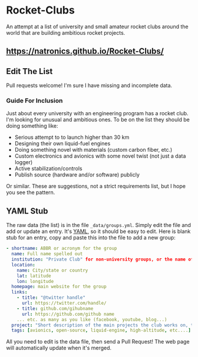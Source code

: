 # Rocket-Clubs

An attempt at a list of university and small amateur rocket clubs around the world that are building ambitious rocket projects.

## <https://natronics.github.io/Rocket-Clubs/>


## Edit The List

Pull requests welcome! I'm sure I have missing and incomplete data.


### Guide For Inclusion

Just about every university with an engineering program has a rocket club. I'm looking for unusual and ambitious ones. To be on the list they should be doing something like:

 - Serious attempt to to launch higher than 30 km
 - Designing their own liquid-fuel engines
 - Doing something novel with materials (custom carbon fiber, etc.)
 - Custom electronics and avionics with some novel twist (not just a data logger)
 - Active stabilization/controls
 - Publish source (hardware and/or software) publicly

Or similar. These are suggestions, not a strict requirements list, but I hope you see the pattern.


## YAML Stub

The raw data (the list) is in the file `_data/groups.yml`. Simply edit the file and add or update an entry. It's [YAML][yaml], so it should be easy to edit. Here is blank stub for an entry, copy and paste this into the file to add a new group:

```yaml
- shortname: ABBR or acronym for the group
  name: Full name spelled out
  institution: "Private Club" for non-university groups, or the name of the university
  location:
    name: City/state or country
    lat: latitude
    lon: longitude
  homepage: main website for the group
  links:
    - title: "@twitter handle"
      url: https://twitter.com/handle/
    - title: github.com/gihubname
      url: https://github.com/github name
    ... etc. as many as you like (facebook, youtube, blog...)
  project: "Short description of the main projects the club works on, this should highlight the exciting part"
  tags: [avionics, open-source, liquid-engine, high-altitude, etc....]
```

All you need to edit is the data file, then send a Pull Request! The web page will automatically update when it's merged.

[yaml]: http://www.yaml.org/start.html

